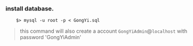 ### install database.
		$> mysql -u root -p < GongYi.sql
> this command will also create a account `GongYiAdmin`@`localhost` with password 'GongYiAdmin'

